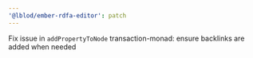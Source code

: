 ```yaml
---
'@lblod/ember-rdfa-editor': patch
---
```


Fix issue in `addPropertyToNode` transaction-monad: ensure backlinks are added when needed
